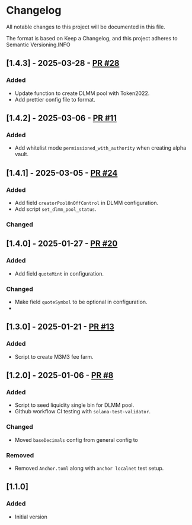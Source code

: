 # Changelog
All notable changes to this project will be documented in this file.

The format is based on Keep a Changelog, and this project adheres to Semantic Versioning.INFO

## [1.4.3] - 2025-03-28 - [PR #28](https://github.com/MeteoraAg/meteora-pool-setup/pull/28)
### Added 
- Update function to create DLMM pool with Token2022.
- Add prettier config file to format.

## [1.4.2] - 2025-03-06 - [PR #11](https://github.com/MeteoraAg/meteora-pool-setup/pull/11)
### Added 
- Add whitelist mode `permissioned_with_authority` when creating alpha vault.

## [1.4.1] - 2025-03-05 - [PR #24](https://github.com/MeteoraAg/meteora-pool-setup/pull/24)
### Added 
- Add field `creatorPoolOnOffControl` in DLMM configuration.
- Add script `set_dlmm_pool_status`.

### Changed

## [1.4.0] - 2025-01-27 - [PR #20](https://github.com/MeteoraAg/meteora-pool-setup/pull/20)
### Added 
- Add field `quoteMint` in configuration. 

### Changed
- Make field `quoteSymbol` to be optional in configuration.
- 

## [1.3.0] - 2025-01-21 - [PR #13](https://github.com/MeteoraAg/meteora-pool-setup/pull/13)
### Added 
- Script to create M3M3 fee farm.

## [1.2.0] - 2025-01-06 - [PR #8](https://github.com/MeteoraAg/meteora-pool-setup/pull/8)

### Added 
- Script to seed liquidity single bin for DLMM pool.
- GIthub workflow CI testing with `solana-test-validator`.

### Changed
- Moved `baseDecimals` config from general config to 

### Removed
- Removed `Anchor.toml` along with `anchor localnet` test setup.

## [1.1.0]

### Added
- Initial version